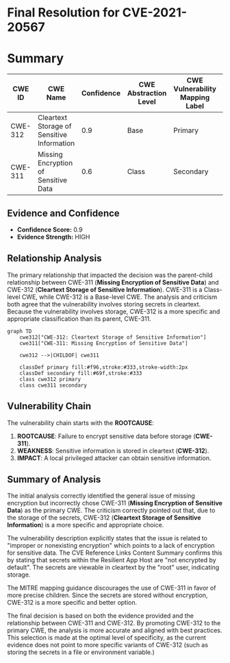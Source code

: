 # Final Resolution for CVE-2021-20567

# Summary
| CWE ID | CWE Name | Confidence | CWE Abstraction Level | CWE Vulnerability Mapping Label | CWE-Vulnerability Mapping Notes |
|---|---|---|---|---|---|
| CWE-312 | Cleartext Storage of Sensitive Information | 0.9 | Base | Primary | Allowed |
| CWE-311 | Missing Encryption of Sensitive Data | 0.6 | Class | Secondary | Discouraged |

## Evidence and Confidence

*   **Confidence Score:** 0.9
*   **Evidence Strength:** HIGH

## Relationship Analysis
The primary relationship that impacted the decision was the parent-child relationship between CWE-311 (**Missing Encryption of Sensitive Data**) and CWE-312 (**Cleartext Storage of Sensitive Information**). CWE-311 is a Class-level CWE, while CWE-312 is a Base-level CWE. The analysis and criticism both agree that the vulnerability involves storing secrets in cleartext. Because the vulnerability involves storage, CWE-312 is a more specific and appropriate classification than its parent, CWE-311.

```mermaid
graph TD
    cwe312["CWE-312: Cleartext Storage of Sensitive Information"]
    cwe311["CWE-311: Missing Encryption of Sensitive Data"]

    cwe312 -->|CHILDOF| cwe311

    classDef primary fill:#f96,stroke:#333,stroke-width:2px
    classDef secondary fill:#69f,stroke:#333
    class cwe312 primary
    class cwe311 secondary
```

## Vulnerability Chain
The vulnerability chain starts with the **ROOTCAUSE**:

1.  **ROOTCAUSE**: Failure to encrypt sensitive data before storage (**CWE-311**).
2.  **WEAKNESS**: Sensitive information is stored in cleartext (**CWE-312**).
3.  **IMPACT**: A local privileged attacker can obtain sensitive information.

## Summary of Analysis
The initial analysis correctly identified the general issue of missing encryption but incorrectly chose CWE-311 (**Missing Encryption of Sensitive Data**) as the primary CWE. The criticism correctly pointed out that, due to the storage of the secrets, CWE-312 (**Cleartext Storage of Sensitive Information**) is a more specific and appropriate choice.

The vulnerability description explicitly states that the issue is related to "improper or nonexisting encryption" which points to a lack of encryption for sensitive data. The CVE Reference Links Content Summary confirms this by stating that secrets within the Resilient App Host are "not encrypted by default". The secrets are viewable in cleartext by the "root" user, indicating storage.

The MITRE mapping guidance discourages the use of CWE-311 in favor of more precise children. Since the secrets are stored without encryption, CWE-312 is a more specific and better option.

The final decision is based on both the evidence provided and the relationship between CWE-311 and CWE-312. By promoting CWE-312 to the primary CWE, the analysis is more accurate and aligned with best practices. This selection is made at the optimal level of specificity, as the current evidence does not point to more specific variants of CWE-312 (such as storing the secrets in a file or environment variable.)